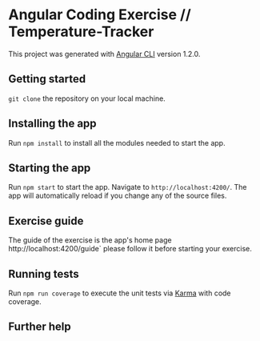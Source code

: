 # Angular Coding Exercise // Temperature-Tracker

This project was generated with [Angular CLI](https://github.com/angular/angular-cli) version 1.2.0.

## Getting started

`git clone` the repository on your local machine.

## Installing the app

Run `npm install` to install all the modules needed to start the app. 

## Starting the app

Run `npm start` to start the app. Navigate to `http://localhost:4200/`. The app will automatically reload if you change any of the source files.

## Exercise guide

The guide of the exercise is the app's home page http://localhost:4200/guide` please follow it before starting your exercise.

## Running tests 

Run `npm run coverage` to execute the unit tests via [Karma](https://karma-runner.github.io) with code coverage.

## Further help


